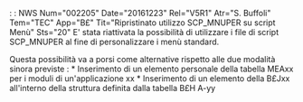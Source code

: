 :  : NWS Num="002205" Date="20161223" Rel="V5R1" Atr="S. Buffoli" Tem="TEC" App="B£" Tit="Ripristinato utilizzo SCP_MNUPER su script Menù" Sts="20"
E' stata riattivata la possibilità di utilizzare i file di script SCP_MNUPER al fine di personalizzare i menù standard.

Questa possibilità va a porsi come alternative rispetto alle due modalità sinora previste : 
\* Inserimento di un elemento personale della tabella MEAxx per i moduli di un'applicazione xx \* Inserimento di un elemento della B£Jxx all'interno della struttura definita dalla tabella B£H A-yy
